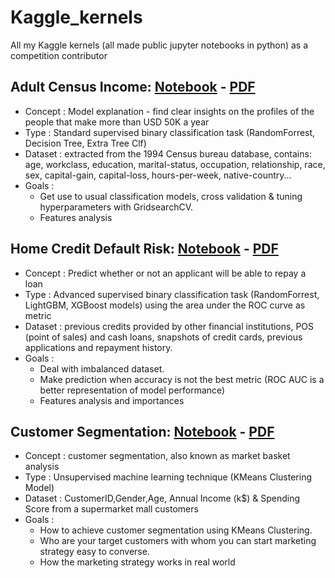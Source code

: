 # Kaggle_kernels
All my Kaggle kernels (all made public jupyter notebooks in python) as a competition contributor


## Adult Census Income: [Notebook](https://github.com/obrunet/Kaggle_kernels/blob/master/Adult%20Census%20Income/Adult%20Census%20Income.ipynb) - [PDF](https://github.com/obrunet/Kaggle_kernels/blob/master/Adult%20Census%20Income/Adult%20Census%20Income.pdf)
* Concept : Model explanation - find clear insights on the profiles of the people that make more than USD 50K a year
* Type : Standard supervised binary classification task (RandomForrest, Decision Tree, Extra Tree Clf) 
* Dataset : extracted from the 1994 Census bureau database, contains: age, workclass, education, marital-status, occupation, relationship, race, sex, capital-gain, capital-loss, hours-per-week, native-country...
* Goals :
  * Get use to usual classification models, cross validation & tuning hyperparameters with GridsearchCV. 
  * Features analysis
  
## Home Credit Default Risk: [Notebook](https://github.com/obrunet/Kaggle_kernels/blob/master/Home-Credit/Kaggle/Home_credit_default_risk.ipynb) - [PDF](https://github.com/obrunet/Kaggle_kernels/blob/master/Home-Credit/Kaggle/Home_credit_default_risk.pdf)
* Concept : Predict whether or not an applicant will be able to repay a loan
* Type : Advanced supervised binary classification task (RandomForrest, LightGBM, XGBoost models) using the area under the ROC curve as metric
* Dataset : previous credits provided by other financial institutions, POS (point of sales) and cash loans, snapshots of credit cards, previous applications and repayment history.
* Goals :
  * Deal with imbalanced dataset.
  * Make prediction when accuracy is not the best metric (ROC AUC is a better representation of model performance)
  * Features analysis and importances

## Customer Segmentation: [Notebook](https://github.com/obrunet/Kaggle_kernels/blob/master/Customer%20Segmentation%20-%20K-Means%20Analysis/k_means.ipynb) - [PDF](https://github.com/obrunet/Kaggle_kernels/blob/master/Customer%20Segmentation%20-%20K-Means%20Analysis/k_means.pdf)
* Concept : customer segmentation, also known as market basket analysis
* Type : Unsupervised machine learning technique (KMeans Clustering Model)
* Dataset : CustomerID,Gender,Age, Annual Income (k$) &	Spending Score from a supermarket mall customers
* Goals :
  * How to achieve customer segmentation using KMeans Clustering.
  * Who are your target customers with whom you can start marketing strategy easy to converse.
  * How the marketing strategy works in real world

